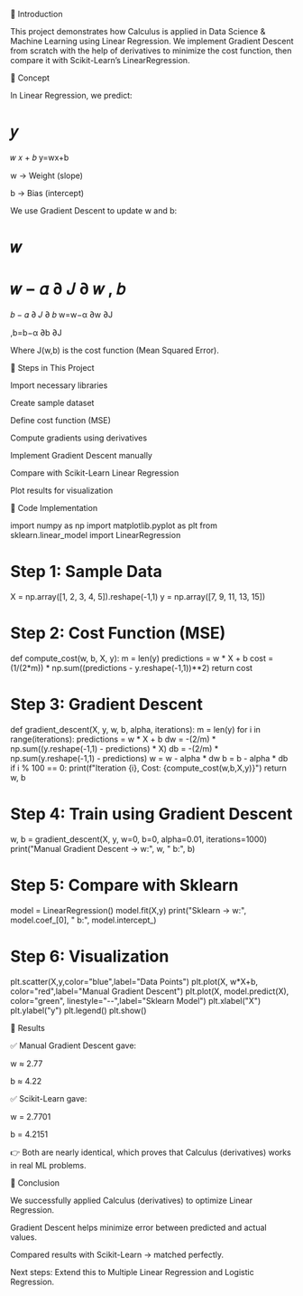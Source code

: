 🔹 Introduction

This project demonstrates how Calculus is applied in Data Science & Machine Learning using Linear Regression.
We implement Gradient Descent from scratch with the help of derivatives to minimize the cost function, then compare it with Scikit-Learn’s LinearRegression.

🔹 Concept

In Linear Regression, we predict:

𝑦
=
𝑤
𝑥
+
𝑏
y=wx+b

w → Weight (slope)

b → Bias (intercept)

We use Gradient Descent to update w and b:

𝑤
=
𝑤
−
𝛼
∂
𝐽
∂
𝑤
,
𝑏
=
𝑏
−
𝛼
∂
𝐽
∂
𝑏
w=w−α
∂w
∂J
	​

,b=b−α
∂b
∂J
	​


Where J(w,b) is the cost function (Mean Squared Error).

🔹 Steps in This Project

Import necessary libraries

Create sample dataset

Define cost function (MSE)

Compute gradients using derivatives

Implement Gradient Descent manually

Compare with Scikit-Learn Linear Regression

Plot results for visualization

🔹 Code Implementation

import numpy as np
import matplotlib.pyplot as plt
from sklearn.linear_model import LinearRegression

# Step 1: Sample Data
X = np.array([1, 2, 3, 4, 5]).reshape(-1,1)
y = np.array([7, 9, 11, 13, 15])

# Step 2: Cost Function (MSE)
def compute_cost(w, b, X, y):
    m = len(y)
    predictions = w * X + b
    cost = (1/(2*m)) * np.sum((predictions - y.reshape(-1,1))**2)
    return cost

# Step 3: Gradient Descent
def gradient_descent(X, y, w, b, alpha, iterations):
    m = len(y)
    for i in range(iterations):
        predictions = w * X + b
        dw = -(2/m) * np.sum((y.reshape(-1,1) - predictions) * X)
        db = -(2/m) * np.sum(y.reshape(-1,1) - predictions)
        w = w - alpha * dw
        b = b - alpha * db
        if i % 100 == 0:
            print(f"Iteration {i}, Cost: {compute_cost(w,b,X,y)}")
    return w, b

# Step 4: Train using Gradient Descent
w, b = gradient_descent(X, y, w=0, b=0, alpha=0.01, iterations=1000)
print("Manual Gradient Descent → w:", w, " b:", b)

# Step 5: Compare with Sklearn
model = LinearRegression()
model.fit(X,y)
print("Sklearn → w:", model.coef_[0], " b:", model.intercept_)

# Step 6: Visualization
plt.scatter(X,y,color="blue",label="Data Points")
plt.plot(X, w*X+b, color="red",label="Manual Gradient Descent")
plt.plot(X, model.predict(X), color="green", linestyle="--",label="Sklearn Model")
plt.xlabel("X")
plt.ylabel("y")
plt.legend()
plt.show()

🔹 Results

✅ Manual Gradient Descent gave:

w ≈ 2.77

b ≈ 4.22

✅ Scikit-Learn gave:

w = 2.7701

b = 4.2151

👉 Both are nearly identical, which proves that Calculus (derivatives) works in real ML problems.

🔹 Conclusion

We successfully applied Calculus (derivatives) to optimize Linear Regression.

Gradient Descent helps minimize error between predicted and actual values.

Compared results with Scikit-Learn → matched perfectly.

Next steps: Extend this to Multiple Linear Regression and Logistic Regression.
